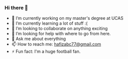 ### Hi there 👋

- 🔭 I’m currently working on my master's degree at UCAS 
- 🌱 I’m currently learning a lot of stuff :( 
- 👯 I’m looking to collaborate on anything exciting
- 🤔 I’m looking for help with where to go from here.
- 💬 Ask me about everything
- 📫 How to reach me: hafizabc77@gmail.com
- ⚡ Fun fact: I'm a huge football fan.

<!--
**hafizabc77/hafizabc77** is a ✨ _special_ ✨ repository because its `README.md` (this file) appears on your GitHub profile.

Here are some ideas to get you started:

- 🔭 I’m currently working on ...
- 🌱 I’m currently learning ...
- 👯 I’m looking to collaborate on ...
- 🤔 I’m looking for help with ...
- 💬 Ask me about ...
- 📫 How to reach me: ...
- 😄 Pronouns: ...
- ⚡ Fun fact: ...
-->

